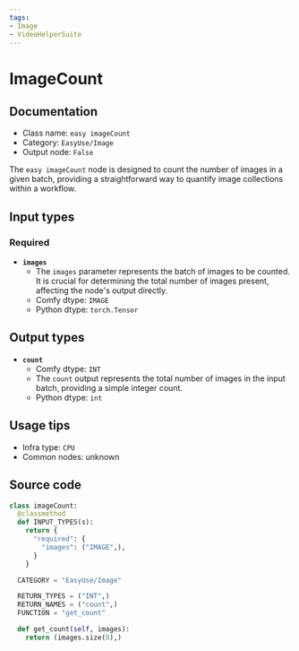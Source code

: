 ```yaml
---
tags:
- Image
- VideoHelperSuite
---
```


# ImageCount
## Documentation
- Class name: `easy imageCount`
- Category: `EasyUse/Image`
- Output node: `False`

The `easy imageCount` node is designed to count the number of images in a given batch, providing a straightforward way to quantify image collections within a workflow.
## Input types
### Required
- **`images`**
    - The `images` parameter represents the batch of images to be counted. It is crucial for determining the total number of images present, affecting the node's output directly.
    - Comfy dtype: `IMAGE`
    - Python dtype: `torch.Tensor`
## Output types
- **`count`**
    - Comfy dtype: `INT`
    - The `count` output represents the total number of images in the input batch, providing a simple integer count.
    - Python dtype: `int`
## Usage tips
- Infra type: `CPU`
- Common nodes: unknown


## Source code
```python
class imageCount:
  @classmethod
  def INPUT_TYPES(s):
    return {
      "required": {
        "images": ("IMAGE",),
      }
    }

  CATEGORY = "EasyUse/Image"

  RETURN_TYPES = ("INT",)
  RETURN_NAMES = ("count",)
  FUNCTION = "get_count"

  def get_count(self, images):
    return (images.size(0),)

```
